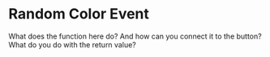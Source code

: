 # Random Color Event

What does the function here do? And how can you connect it to the button?
What do you do with the return value?

